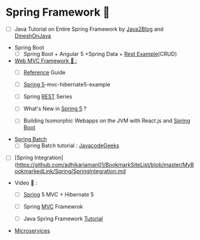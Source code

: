 # Spring Framework :high_brightness:
- [ ] Java Tutorial on Entire Spring Framework by [Java2Blog](https://java2blog.com/introduction-to-spring-framework/) and [DineshOnJava](https://www.dineshonjava.com/)
+ Spring Boot
  - [ ] Spring Boot + Angular 5 +Spring Data + [Rest Example](http://www.devglan.com/spring-boot/spring-boot-angular-example;jsessionid=ECD175315367526DF5DE787C8B4FC094)(CRUD)

+ [Web MVC Framework :green_book: :](#)
  - [ ] [Reference](https://docs.spring.io/spring-framework/docs/5.0.0.M1/spring-framework-reference/html/mvc.html) Guide
  - [ ] [Spring 5](https://howtodoinjava.com/spring5/webmvc/spring5-mvc-hibernate5-example/)-mvc-hibernate5-example

  - [ ] Spring [REST](http://www.baeldung.com/rest-with-spring-series/) Series
  - [ ] What's New in [Spring 5](https://www.ibm.com/developerworks/library/j-whats-new-in-spring-framework-5-theedom/) ?
  - [ ] Building Isomorphic Webapps on the JVM with React.js and [Spring Boot](http://winterbe.com/posts/2015/02/16/isomorphic-react-webapps-on-the-jvm/)

+ [Spring Batch](#)
  - [ ] Spring Batch tutorial : [JavacodeGeeks](https://www.javacodegeeks.com/2015/03/spring-batch-tutorial.html)

- [ ] [Spring Integration](https://github.com/adhikariaman01/BookmarkSiteList/blob/master/MyBookmarkedLink/Spring/SpringIntegration.md    

+ Video :movie_camera: :
  - [ ] [Spring](https://www.youtube.com/watch?v=x74xoMjfOjs) 5 MVC + Hibernate 5
  - [ ] Spring [MVC](https://www.youtube.com/playlist?list=PLnQBGpefeAlvPe_Z2Y_Z7tmuuK4WRNuos) Framewrok
  - [ ] Java Spring Framework [Tutorial](https://www.youtube.com/playlist?list=PL3ARE_tY1e5Nj-X2pfcAnIC0frB-yDVon)


+ [Microservices](https://github.com/adhikariaman01/BookmarkSiteList/blob/master/MyBookmarkedLink/Microservices/README.md)
